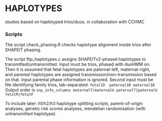 # HAPLOTYPES
studies based on haplotyped trios/duos, in collaboration with CCHMC

### Scripts
The script check_phasing.R checks haplotype alignment inside trios after SHAPEIT phasing.

The script flip_haplotypes.c assigns SHAPEITv2-phased haplotypes to transmitted/untransmitted. Input must be trios, phased with duoHMM on. Then it is assumed that fetal haplotypes are paternal-left, maternal-right, and parental haplotypes are assigned transmission/non-transmission based on that. Input parental phase information is ignored.
Second input must be file identifying family trios, tab-separated:
`fetalID  paternalID maternalID`
Output order is
`snp_info_columns maternalT|maternalU paternalT|paternalU fetalM|fetalP`


To include later: h1/h2/h3 haplotype splitting scripts, parent-of-origin analyses, genetic risk scores analyses, mendelian randomisation (with untransmitted haplotype).
